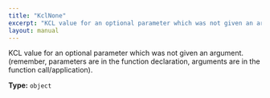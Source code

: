 ```yaml
---
title: "KclNone"
excerpt: "KCL value for an optional parameter which was not given an argument. (remember, parameters are in the function declaration, arguments are in the function call/application)."
layout: manual
---
```


KCL value for an optional parameter which was not given an argument. (remember, parameters are in the function declaration, arguments are in the function call/application).

**Type:** `object`








